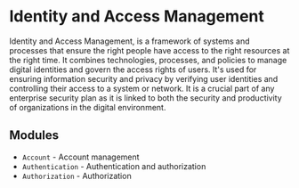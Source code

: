 # Identity and Access Management

Identity and Access Management, is a framework of systems and processes that ensure the right people have access to the
right resources at the right time. It combines technologies, processes, and policies to manage digital identities and
govern the access rights of users. It's used for ensuring information security and privacy by verifying user identities
and controlling their access to a system or network. It is a crucial part of any enterprise security plan as it is
linked to both the security and productivity of organizations in the digital environment.

## Modules

- `Account` - Account management
- `Authentication` - Authentication and authorization
- `Authorization` - Authorization